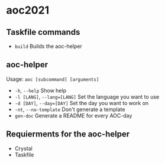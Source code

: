 # aoc2021

## Taskfile commands

- `build` Builds the aoc-helper

## aoc-helper

Usage: `aoc [subcommand] [arguments]`

- `-h`, `--help` Show help
- `-l [LANG]`, `--lang=[LANG]` Set the language you want to use
- `-d [DAY]`, `--day=[DAY]` Set the day you want to work on
- `-nt`, `--no-template` Don't generate a template
- `gen-doc` Generate a README for every AOC-day

## Requierments for the aoc-helper

- Crystal
- Taskfile
